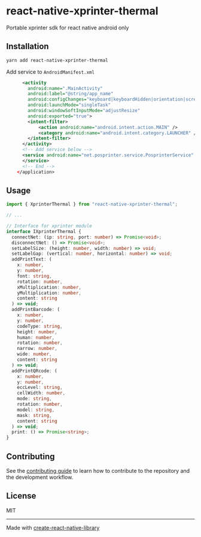 # react-native-xprinter-thermal
Portable xprinter sdk for react native android only
## Installation

```sh
yarn add react-native-xprinter-thermal
```

Add service to ```AndroidManifest.xml```
```xml
      <activity
        android:name=".MainActivity"
        android:label="@string/app_name"
        android:configChanges="keyboard|keyboardHidden|orientation|screenLayout|screenSize|smallestScreenSize|uiMode"
        android:launchMode="singleTask"
        android:windowSoftInputMode="adjustResize"
        android:exported="true">
        <intent-filter>
            <action android:name="android.intent.action.MAIN" />
            <category android:name="android.intent.category.LAUNCHER" />
        </intent-filter>
      </activity>
      <!-- Add service below -->
      <service android:name="net.posprinter.service.PosprinterService" >
      </service>
      <!-- End -->
    </application>
```

## Usage

```ts
import { XprinterThermal } from "react-native-xprinter-thermal";

// ...

// Interface for xprinter module
interface IXprinterThermal {
  connectNet: (ip: string, port: number) => Promise<void>;
  disconnectNet: () => Promise<void>;
  setLabelSize: (height: number, width: number) => void;
  setLabelGap: (vertical: number, horizontal: number) => void;
  addPrintText: (
    x: number,
    y: number,
    font: string,
    rotation: number,
    xMultiplication: number,
    yMultiplication: number,
    content: string
  ) => void;
  addPrintBarcode: (
    x: number,
    y: number,
    codeType: string,
    height: number,
    human: number,
    rotation: number,
    narrow: number,
    wide: number,
    content: string
  ) => void;
  addPrintQRcode: (
    x: number,
    y: number,
    eccLevel: string,
    cellWidth: number,
    mode: string,
    rotation: number,
    model: string,
    mask: string,
    content: string
  ) => void;
  print: () => Promise<string>;
}
```

## Contributing

See the [contributing guide](CONTRIBUTING.md) to learn how to contribute to the repository and the development workflow.

## License

MIT

---

Made with [create-react-native-library](https://github.com/callstack/react-native-builder-bob)

